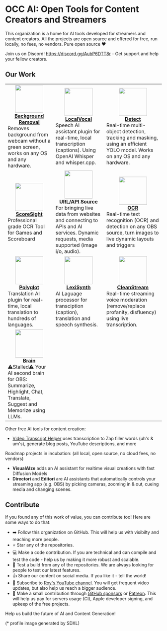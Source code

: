 # OCC AI: Open Tools for Content Creators and Streamers

This organization is a home for AI tools developed for streamers and content creators.
All the projects are open source and offered for free, run locally, no fees, no vendors. Pure open source ❤️

Join us on Discord! https://discord.gg/AubP6DTT8r - Get support and help your fellow creators.

## Our Work
<table>
    <tr>
        <td>
            <div align="center"><a href="https://github.com/occ-ai/obs-backgroundremoval"><img width="90" src="https://github.com/occ-ai/.github/assets/441170/49d2454b-e091-468e-ac58-5356ec28a504" /></a><br/>
            <strong><a href="https://github.com/occ-ai/obs-backgroundremoval">Background Removal</a></strong></div>
            Removes background from webcam without a green screen, works on any OS and any hardware.
        </td>
        <td>
            <div align="center"><a href="https://github.com/occ-ai/obs-localvocal"><img width="90" src="https://github.com/occ-ai/.github/assets/441170/93438146-2ba4-4fd0-962e-2d8c4fe43edf" /></a><br/>
            <strong><a href="https://github.com/occ-ai/obs-localvocal">LocalVocal</a></strong></div>
            Speech AI assistant plugin for real-time, local transcription (captions). Using OpenAI Whisper and whisper.cpp.
        </td>
        <td>
            <div align="center"><a href="https://github.com/occ-ai/obs-detect"><img width="90" src="https://github.com/occ-ai/.github/assets/441170/b253c1cc-d870-49a2-9901-f4e9a470f891" /></a><br/>
            <strong><a href="https://github.com/occ-ai/obs-detect">Detect</a></strong></div>
            Real-time multi-object detection, tracking and masking, using an efficient YOLO model. Works on any OS and any hardware.
        </td>
    </tr>
    <tr>
        <td>
            <div align="center"><a href="https://github.com/occ-ai/scoresight"><img width="90" src="https://github.com/occ-ai/.github/assets/441170/0ace2bb0-ecfb-4b86-8ab2-28558c9d8b24" /></a><br/>
            <strong><a href="https://github.com/occ-ai/scoresight">ScoreSight</a></strong></div>
            Professional grade OCR Tool for Games and Scoreboard
        </td>
        <td>
            <div align="center"><a href="https://github.com/occ-ai/obs-urlsource"><img width="90" src="https://github.com/occ-ai/.github/assets/441170/3d0d1ea1-b88d-4ab2-9fec-3a03142e2784" /></a><br/>
            <strong><a href="https://github.com/occ-ai/obs-urlsource">URL/API Source</a></strong></div>
            For bringing live data from websites and connecting to APIs and AI services. Dynamic requests, media supported (image i/o, audio).
        </td>
        <td>
            <div align="center"><a href="https://github.com/occ-ai/obs-ocr"><img width="90" src="https://github.com/occ-ai/.github/assets/441170/adc4bb49-9665-4bc3-b440-11fe170c8acc" /></a><br/>
            <strong><a href="https://github.com/occ-ai/obs-ocr">OCR</a></strong></div>
            Real-time text recognition (OCR) and detection on any OBS source, turn images to live dynamic layouts and triggers
        </td>
    </tr>
    <tr>
        <td>
            <div align="center"><a href="https://github.com/occ-ai/obs-polyglot"><img width="90" src="https://github.com/occ-ai/.github/assets/441170/21b4df57-f947-4986-b1b2-178731863022" /></a><br/>
            <strong><a href="https://github.com/occ-ai/obs-polyglot">Polyglot</a></strong></div>
            Translation AI plugin for real-time, local translation to hundreds of languages.
        </td>
        <td>
            <div align="center"><a href="https://github.com/occ-ai/lexisynth"><img width="90" src="https://github.com/occ-ai/.github/assets/441170/1a8a90ca-c6a3-4f57-8179-c07d464ed5e4" /></a><br/>
            <strong><a href="https://github.com/occ-ai/lexisynth">LexiSynth</a></strong></div>
            AI Laguage processor for transciption (caption), translation and speech synthesis.
        </td>
        <td>
            <div align="center"><a href="https://github.com/occ-ai/obs-cleanstream"><img width="90" src="https://github.com/occ-ai/.github/assets/441170/f83f3553-b353-49b4-b4c5-cd234549fc61" /></a><br/>
            <strong><a href="https://github.com/occ-ai/obs-cleanstream">CleanStream</a></strong></div>
            Real-time streaming voice moderation (remove/replace profanity, disfluency) using live transcription.
        </td>
    </tr>
    <tr>
        <td>
            <div align="center"><a href="https://github.com/occ-ai/obs-brAIn"><img width="90" src="https://github.com/occ-ai/.github/assets/441170/5afbd6c6-a26c-4c60-a91f-dcc7f6a4fade" /></a><br/>
            <strong><a href="https://github.com/occ-ai/obs-brAIn">Brain</a></strong></div>
            ⚠️Stalled⚠️ Your AI second brain for OBS: Summarize, Highlight, Chat, Translate, Suggest and Memorize using LLMs.
        </td>
    </tr>
</table>

Other free AI tools for content creation:

- [Video Transcript Helper](https://github.com/occ-ai/video-transcript-helper) uses transcription to Zap filler words (uh's & um's), generate blog posts, YouTube descriptions, and more

Roadmap projects in incubation: (all local, open source, no cloud fees, no vendors)

- **VisualAIze** adds an AI assistant for realtime visual creations with fast Diffusion Models
- **Directori** and **Editori** are AI assistants that automatically controls your streaming app (e.g. OBS) by picking cameras, zooming in & out, cueing media and changing scenes.

## Contribute
If you found any of this work of value, you can contribute too! Here are some ways to do that:

- ➡️ Follow this organization on GitHub. This will help us with visibilty and reaching more people.
- ⭐ Star any of the repositories.
- 💻 Make a code contribution. If you are technical and can compile and test the code - help us by making it more robust and scalable.
- 🧪 Test a build from any of the repositories. We are always looking for people to test our latest features.
- 👍 Share our content on social media. If you like it - tell the world!
- 📝 Subscribe to [Roy's YouTube channel](https://youtube.com/@royshilk). You will get frequent video updates, but also help us reach a bigger audience.
- 💸 Make a small contribution through [GitHub sponsors](https://github.com/sponsors/royshil) or [Patreon](https://patreon.com/RoyShilkrot). This will help us pay for servers usage (CI), Apple developer signing, and upkeep of the free projects.

Help us build the future of AI and Content Generation!

(* profile image generated by SDXL)

